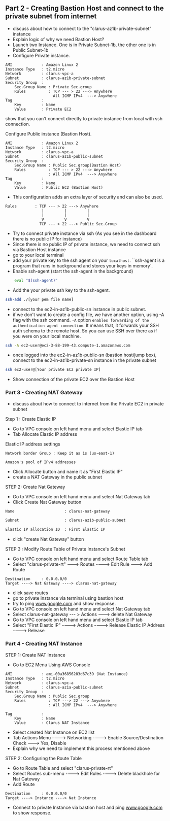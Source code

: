 ## Part 2 - Creating Bastion Host and connect to the private subnet from internet

- discuss about how to connect to the "clarus-az1b-private-subnet" instance
- Explain logic of why we need Bastion Host?
- Launch two Instance. One is in Private Subnet-1b, the other one is in Public Subnet-1b
- Configure Private instance.

```text
AMI             : Amazon Linux 2
Instance Type   : t2.micro
Network         : clarus-vpc-a
Subnet          : clarus-az1b-private-subnet
Security Group  : 
    Sec.Group Name : Private Sec.group
    Rules          : TCP --- > 22 ---> Anywhere
                     All ICMP IPv4  ---> Anywhere
Tag             :
    Key         : Name
    Value       : Private EC2
```


show that you can't connect directly to private instance from local with ssh connection.


Configure Public instance (Bastion Host).


```text
AMI             : Amazon Linux 2
Instance Type   : t2.micro
Network         : clarus-vpc-a
Subnet          : clarus-az1b-public-subnet
Security Group  : 
    Sec.Group Name : Public Sec.group(Bastion Host)
    Rules          : TCP --- > 22 ---> Anywhere
                   : All ICMP IPv4  ---> Anywhere
Tag             :
    Key         : Name
    Value       : Public EC2 (Bastion Host)
```

- This configuration adds an extra layer of security and can also be used.

```text
Rules        : TCP --- > 22 ---> Anywhere
                |         |         |
                |         |         |
                V         V         V
               TCP --- > 22 ---> Public Sec.Group
```

- Try to connect private instance via ssh
  (As you see in the dashboard there is no public IP for instance)
- Since there is no public IP of private instance, we need to connect ssh via Bastion Host instance
- go to your local terminal
- add your private key to the ssh agent on your `localhost`. ``ssh-agent is a program that runs in background and stores your keys in memory`.
- Enable ssh-agent (start the ssh-agent in the background)

```bash
	eval "$(ssh-agent)"
```

- Add the your private ssh key to the ssh-agent.

```bash
ssh-add ./[your pem file name]
```

- connect to the ec2-in-az1b-public-sn instance in public subnet.
- if we don't want to create a config file, we have another option, using -A flag with the ssh command. `-A` option `enables forwarding of the authentication agent connection`. It means that, it forwards your SSH auth schema to the remote host. So you can use SSH over there as if you were on your local machine.

```bash
ssh -A ec2-user@ec2-3-88-199-43.compute-1.amazonaws.com
```

- once logged into the ec2-in-az1b-public-sn (bastion host/jump box), connect to
  the ec2-in-az1b-private-sn instance in the private subnet

```bash
ssh ec2-user@[Your private EC2 private IP]
```

- Show connection of the private EC2 over the Bastion Host

### Part 3 - Creating NAT Gateway

- discuss about how to connect to internet from the Private EC2 in private subnet

Step 1 : Create Elastic IP

- Go to VPC console on left hand menu and select Elastic IP tab
- Tab Allocate Elastic IP address

Elastic IP address settings

```text
Network border Group : Keep it as is (us-east-1)

Amazon's pool of IPv4 addresses
```

- Click Allocate button and name it as "First Elastic IP"
- create a NAT Gateway in the public subnet

STEP 2: Create Nat Gateway

- Go to VPC console on left hand menu and select Nat Gateway tab
- Click Create Nat Gateway button

```bash
Name                      : clarus-nat-gateway

Subnet                    : clarus-az1b-public-subnet

Elastic IP allocation ID  : First Elastic IP
```

- click "create Nat Gateway" button

STEP 3 : Modify Route Table of Private Instance's Subnet

- Go to VPC console on left hand menu and select Route Table tab
- Select "clarus-private-rt" ---> Routes ----> Edit Rule ---> Add Route

```
Destination     : 0.0.0.0/0
Target ----> Nat Gateway ----> clarus-nat-gateway
```

- click save routes
- go to private instance via terminal using bastion host
- try to ping www.google.com and show response.
- Go to VPC console on left hand menu and select Nat Gateway tab
- Select clarus-nat-gateway --- > Actions ---> delete Nat Gateway
- Go to VPC console on left hand menu and select Elastic IP tab
- Select "First Elastic IP" ----> Actions ----> Release Elastic IP Address ----> Release

### Part 4 - Creating NAT Instance

STEP 1: Create NAT Instance

- Go to EC2 Menu Using AWS Console

```text
AMI             : ami-00a36856283d67c39 (Nat Instance)
Instance Type   : t2.micro
Network         : clarus-vpc-a
Subnet          : clarus-az1a-public-subnet
Security Group  : 
    Sec.Group Name : Public Sec.group
    Rules          : TCP ---> 22 ---> Anywhere
                   : All ICMP IPv4  ---> Anywhere

Tag             :
    Key         : Name
    Value       : Clarus NAT Instance
```

- Select created Nat Instance on EC2 list
- Tab Actions Menu ----> Networking ----> Enable Source/Destination Check ---> Yes, Disable
- Explain why we need to implement this process mentioned above

STEP 2: Configuring the Route Table

- Go to Route Table and select "clarus-private-rt"
- Select Routes sub-menu ----> Edit Rules ----> Delete blackhole for Nat Gateway
- Add Route

```
Destination     : 0.0.0.0/0
Target ----> Instance ----> Nat Instance
```

- Connect to private Instance via bastion host and ping www.google.com to show response.
